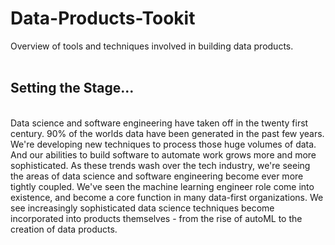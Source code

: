 # Data-Products-Tookit
Overview of tools and techniques involved in building data products.
<br/>
<br/>
## Setting the Stage...
<br/>
Data science and software engineering have taken off in the twenty first century.  90% of the worlds data have been generated in the past few years.  We're developing new techniques to process those huge volumes of data.  And our abilities to build software to automate work grows more and more sophisticated.  As these trends wash over the tech industry, we're seeing the areas of data science and software engineering become ever more tightly coupled.  We've seen the machine learning engineer role come into existence, and become a core function in many data-first organizations.  We see increasingly sophisticated data science techniques become incorporated into products themselves - from the rise of autoML to the creation of data products.
